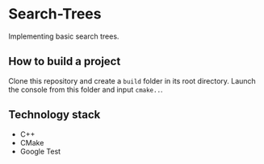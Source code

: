 # Search-Trees
Implementing basic search trees.

## How to build a project
Clone this repository and create a `build` folder in its root directory. Launch the console from this folder and input `cmake..`.

## Technology stack
- C++
- CMake
- Google Test
